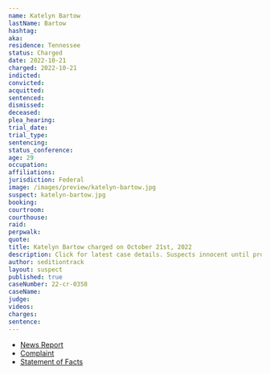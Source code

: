 ```yaml
---
name: Katelyn Bartow
lastName: Bartow
hashtag:
aka:
residence: Tennessee
status: Charged
date: 2022-10-21
charged: 2022-10-21
indicted:
convicted:
acquitted:
sentenced:
dismissed:
deceased:
plea_hearing:
trial_date:
trial_type:
sentencing:
status_conference:
age: 29
occupation:
affiliations:
jurisdiction: Federal
image: /images/preview/katelyn-bartow.jpg
suspect: katelyn-bartow.jpg
booking:
courtroom:
courthouse:
raid:
perpwalk:
quote:
title: Katelyn Bartow charged on October 21st, 2022
description: Click for latest case details. Suspects innocent until proven guilty.
author: seditiontrack
layout: suspect
published: true
caseNumber: 22-cr-0358
caseName:
judge:
videos:
charges:
sentence:
---
```

- [News Report](https://www.timesunion.com/news/article/Saratoga-County-woman-s-brother-also-charged-in-17541773.php)
- [Complaint](https://www.justice.gov/usao-dc/case-multi-defendant/file/1547921/download)
- [Statement of Facts](https://www.justice.gov/usao-dc/case-multi-defendant/file/1547926/download)
